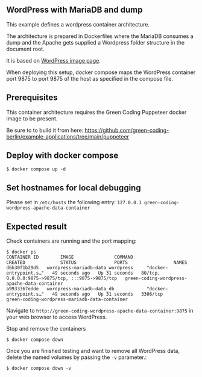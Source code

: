## WordPress with MariaDB and dump

This example defines a wordpress container architecture.

The architecture is prepared in Dockerfiles where the MariaDB consumes a dump
and the Apache gets supplied a Wordpress folder structure in the document root.

It is based on [WordPress image page](https://hub.docker.com/_/wordpress).

When deploying this setup, docker compose maps the WordPress container port 9875 to
port 9875 of the host as specified in the compose file.

## Prerequisites

This container architecture requires the Green Coding Puppeteer docker image
 to be present. 

Be sure to to build it from here: https://github.com/green-coding-berlin/example-applications/tree/main/puppeteer

## Deploy with docker compose

```
$ docker compose up -d
```

## Set hostnames for local debugging

Please set in `/etc/hosts` the following entry:
`127.0.0.1 green-coding-wordpress-apache-data-container`


## Expected result

Check containers are running and the port mapping:
```
$ docker ps
CONTAINER ID        IMAGE               COMMAND                  CREATED             STATUS              PORTS                 NAMES
d6b30f1b29d5   wordpress-mariadb-data_wordpress     "docker-entrypoint.s…"   49 seconds ago   Up 31 seconds   80/tcp, 0.0.0.0:9875->9875/tcp, :::9875->9875/tcp   green-coding-wordpress-apache-data-container
a9933367edde   wordpress-mariadb-data_db            "docker-entrypoint.s…"   49 seconds ago   Up 31 seconds   3306/tcp                                            green-coding-wordpress-mariadb-data-container
```

Navigate to `http://green-coding-wordpress-apache-data-container:9875` in your web browser to access WordPress.

Stop and remove the containers

```
$ docker compose down
```

Once you are finished testing and want to remove all WordPress data, delete the named volumes by passing the `-v` parameter.:
```
$ docker compose down -v
```
